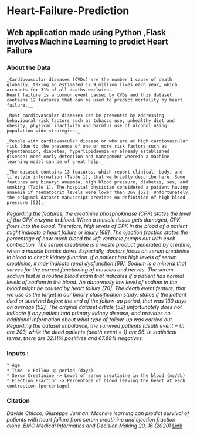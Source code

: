 # Heart-Failure-Prediction
## Web application made using Python ,Flask involves Machine Learning to predict Heart Failure 

### About the Data 


    _Cardiovascular diseases (CVDs) are the number 1 cause of death globally, taking an estimated 17.9 million lives each year, which accounts for 31% of all deaths worlwide.
    Heart failure is a common event caused by CVDs and this dataset contains 12 features that can be used to predict mortality by heart failure.__

    _Most cardiovascular diseases can be prevented by addressing behavioural risk factors such as tobacco use, unhealthy diet and obesity, physical inactivity and harmful use of alcohol using population-wide strategies._

    _People with cardiovascular disease or who are at high cardiovascular risk (due to the presence of one or more risk factors such as hypertension, diabetes, hyperlipidaemia or already established disease) need early detection and management wherein a machine learning model can be of great help._
    
    _The dataset contains 13 features, which report clinical, body, and lifestyle information (Table 1), that we briefly describe here. Some features are binary: anaemia, high blood pressure, diabetes, sex, and smoking (Table 1). The hospital physician considered a patient having anaemia if haematocrit levels were lower than 36% [52]. Unfortunately, the original dataset manuscript provides no definition of high blood pressure [52]._

_Regarding the features, the creatinine phosphokinase (CPK) states the level of the CPK enzyme in blood. When a muscle tissue gets damaged, CPK flows into the blood. Therefore, high levels of CPK in the blood of a patient might indicate a heart failure or injury [68]. The ejection fraction states the percentage of how much blood the left ventricle pumps out with each contraction. The serum creatinine is a waste product generated by creatine, when a muscle breaks down. Especially, doctors focus on serum creatinine in blood to check kidney function. If a patient has high levels of serum creatinine, it may indicate renal dysfunction [69]. Sodium is a mineral that serves for the correct functioning of muscles and nerves. The serum sodium test is a routine blood exam that indicates if a patient has normal levels of sodium in the blood. An abnormally low level of sodium in the blood might be caused by heart failure [70]. The death event feature, that we use as the target in our binary classification study, states if the patient died or survived before the end of the follow-up period, that was 130 days on average [52]. The original dataset article [52] unfortunately does not indicate if any patient had primary kidney disease, and provides no additional information about what type of follow-up was carried out. Regarding the dataset imbalance, the survived patients (death event = 0) are 203, while the dead patients (death event = 1) are 96. In statistical terms, there are 32.11% positives and 67.89% negatives._
    
### Inputs :
    * Age
    * Time -> Follow-up period (days)
    * Serum Creatinine -> Level of serum creatinine in the blood (mg/dL)
    * Ejection Fraction -> Percentage of blood leaving the heart at each contraction (percentage)

### Citation
_Davide Chicco, Giuseppe Jurman: Machine learning can predict survival of patients with heart failure from serum creatinine and ejection fraction alone. BMC Medical Informatics and Decision Making 20, 16 (2020)_
[Link](https://bmcmedinformdecismak.biomedcentral.com/articles/10.1186/s12911-020-1023-5)
